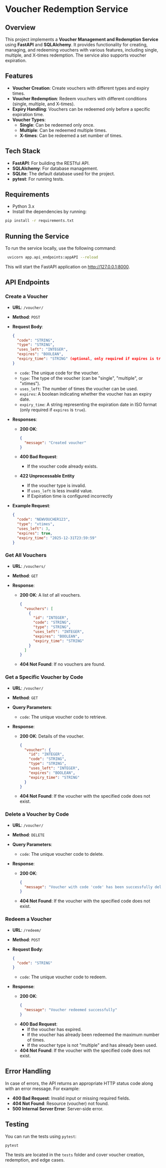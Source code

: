 # Voucher Redemption Service

## Overview
This project implements a **Voucher Management and Redemption Service** using **FastAPI** and **SQLAlchemy**. It provides functionality for creating, managing, and redeeming vouchers with various features, including single, multiple, and X-times redemption. The service also supports voucher expiration.



## Features

* **Voucher Creation**: Create vouchers with different types and expiry times.
* **Voucher Redemption**: Redeem vouchers with different conditions (single, multiple, and X-times).
* **Expiry Handling**: Vouchers can be redeemed only before a specific expiration time.
* **Voucher Types**:
  * **Single**: Can be redeemed only once.
  * **Multiple**: Can be redeemed multiple times.
  * **X-times**: Can be redeemed a set number of times.

## Tech Stack

* **FastAPI**: For building the RESTful API.
* **SQLAlchemy**: For database management.
* **SQLite**: The default database used for the project.
* **pytest**: For running tests.

## Requirements
* Python 3.x
* Install the dependencies by running:
```bash
pip install -r requirements.txt
```

## Running the Service
To run the service locally, use the following command:

```bash
 uvicorn app.api_endpoints:appAPI --reload
```

This will start the FastAPI application on http://127.0.0.1:8000.

## API Endpoints


### Create a Voucher
- **URL**: `/voucher/`
- **Method**: `POST`
- **Request Body**:
  ```json
  {
    "code": "STRING",
    "type": "STRING",
    "uses_left": "INTEGER",
    "expires": "BOOLEAN",
    "expiry_time": "STRING" (optional, only required if expires is true)
  }
  ```
  - `code`: The unique code for the voucher.
  - `type`: The type of the voucher (can be "single", "multiple", or "xtimes").
  - `uses_left`: The number of times the voucher can be used.
  - `expires`: A boolean indicating whether the voucher has an expiry date.
  - `expiry_time`: A string representing the expiration date in ISO format (only required if `expires` is `true`).
  
- **Responses**:
  - **200 OK**:
    ```json
    {
      "message": "Created voucher"
    }
    ```
  - **400 Bad Request**:
    - If the voucher code already exists.

  - **422 Unprocessable Entity**
    - If the voucher type is invalid.
    - If `uses_left` is less invalid value.
    - If Expiration time is configured incorrectly

- **Example Request**:
  ```json
  {
    "code": "NEWVOUCHER123",
    "type": "xtimes",
    "uses_left": 3,
    "expires": true,
    "expiry_time": "2025-12-31T23:59:59"
  }
  ```



### Get All Vouchers
- **URL**: `/vouchers/`
- **Method**: `GET`
  
- **Response**:
  - **200 OK**: A list of all vouchers.
    ```json
    {
      "vouchers": [
        {
          "id": "INTEGER",
          "code": "STRING",
          "type": "STRING",
          "uses_left": "INTEGER",
          "expires": "BOOLEAN",
          "expiry_time": "STRING"
        }
      ]
    }
    ```
  - **404 Not Found**: If no vouchers are found.



### Get a Specific Voucher by Code
- **URL**: `/voucher/`
- **Method**: `GET`
- **Query Parameters**:
  - `code`: The unique voucher code to retrieve.

- **Response**:
  - **200 OK**: Details of the voucher.
    ```json
    {
      "voucher": {
        "id": "INTEGER",
        "code": "STRING",
        "type": "STRING",
        "uses_left": "INTEGER",
        "expires": "BOOLEAN",
        "expiry_time": "STRING"
      }
    }
    ```
  - **404 Not Found**: If the voucher with the specified code does not exist.



### Delete a Voucher by Code
- **URL**: `/voucher/`
- **Method**: `DELETE`
- **Query Parameters**:
  - `code`: The unique voucher code to delete.

- **Response**:
  - **200 OK**: 
    ```json
    {
      "message": "Voucher with code 'code' has been successfully deleted"
    }
    ```
  - **404 Not Found**: If the voucher with the specified code does not exist.



### Redeem a Voucher
- **URL**: `/redeem/`
- **Method**: `POST`
- **Request Body**:
  ```json
  {
    "code": "STRING"
  }
  ```
  - `code`: The unique voucher code to redeem.

- **Response**:
  - **200 OK**: 
    ```json
    {
      "message": "Voucher redeemed successfully"
    }
    ```
  - **400 Bad Request**: 
    - If the voucher has expired.
    - If the voucher has already been redeemed the maximum number of times.
    - If the voucher type is not "multiple" and has already been used.
  - **404 Not Found**: If the voucher with the specified code does not exist.



## Error Handling
In case of errors, the API returns an appropriate HTTP status code along with an error message. For example:

- **400 Bad Request**: Invalid input or missing required fields.
- **404 Not Found**: Resource (voucher) not found.
- **500 Internal Server Error**: Server-side error.

## Testing

You can run the tests using `pytest`:

```bash
pytest
```
The tests are located in the `tests` folder and cover voucher creation, redemption, and edge cases.
